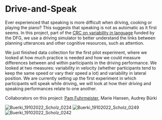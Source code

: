 # Drive-and-Speak

Ever experienced that speaking is more difficult when driving, cooking or playing the piano? 
This suggests that speaking is not as automatic as it first seems. In this project, part of the [CRC on variability in language](https://www.sfb1287.uni-potsdam.de/en/overview/) funded by the DFG, we use a driving simulator to better understand the links between planning utterances and other cognitive resources, such as attention. 

We just finished data collection for the first pilot experiment, where we looked at how much practice is needed and how we could measure differences between and within participants in the driving performance. We looked at two measures: variability in velocity (whether participants tend to keep the same speed or vary their speed a lot) and variability in lateral position. We are currently setting up the first experiment in which participants will speak while driving, we will look at how their driving and speaking performances relate to one another. 

Collaborators on this project: [Pam Fuhrmeister](https://pamfuhrmeister.github.io/), Marie Hansen, Audrey Bürki

![Buerki_19102022_Scholz_0224](https://user-images.githubusercontent.com/28299451/225571727-3c68ccf6-6de0-4108-a318-be731f5826cc.jpg)
![Buerki_19102022_Scholz_0249](https://user-images.githubusercontent.com/28299451/225571806-3433ec36-c761-4feb-ae1d-aeb81c4bac6b.jpg)
![Buerki_19102022_Scholz_0242](https://user-images.githubusercontent.com/28299451/225572214-43175a07-e786-483c-910a-9274c0c8e810.jpg)

